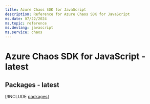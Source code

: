 ```yaml
---
title: Azure Chaos SDK for JavaScript
description: Reference for Azure Chaos SDK for JavaScript
ms.date: 07/22/2024
ms.topic: reference
ms.devlang: javascript
ms.service: chaos
---
```

# Azure Chaos SDK for JavaScript - latest
## Packages - latest
[!INCLUDE [packages](chaos-index.md)]